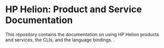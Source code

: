 # HP Helion: Product and Service Documentation
This repository contains the documentation on using HP Helion products and services, the CLIs, and the language bindings.
.
